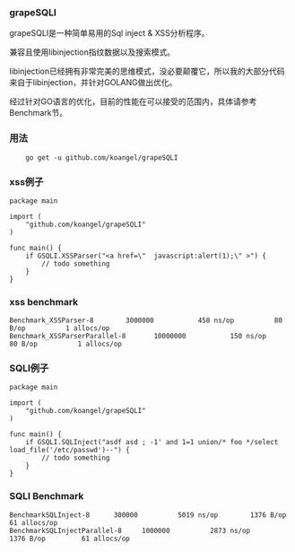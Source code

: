### grapeSQLI

grapeSQLI是一种简单易用的Sql inject & XSS分析程序。

兼容且使用libinjection指纹数据以及搜索模式。

libinjection已经拥有非常完美的思维模式，没必要颠覆它，所以我的大部分代码来自于libinjection，并针对GOLANG做出优化。


经过针对GO语言的优化，目前的性能在可以接受的范围内，具体请参考Benchmark节。


### 用法

```
    go get -u github.com/koangel/grapeSQLI
```


### xss例子

```
package main

import (
    "github.com/koangel/grapeSQLI"
)

func main() {
    if GSQLI.XSSParser("<a href=\"  javascript:alert(1);\" >") {
        // todo something
    }
}

```

### xss benchmark

```
Benchmark_XSSParser-8   	 3000000	       458 ns/op	      80 B/op	       1 allocs/op
Benchmark_XSSParserParallel-8   	10000000	       150 ns/op	      80 B/op	       1 allocs/op
```

### SQLI例子
```
package main

import (
    "github.com/koangel/grapeSQLI"
)

func main() {
    if GSQLI.SQLInject("asdf asd ; -1' and 1=1 union/* foo */select load_file('/etc/passwd')--") {
        // todo something
    }
}
```

### SQLI Benchmark

```
BenchmarkSQLInject-8   	  300000	      5019 ns/op	    1376 B/op	      61 allocs/op
BenchmarkSQLInjectParallel-8   	 1000000	      2873 ns/op	    1376 B/op	      61 allocs/op
```